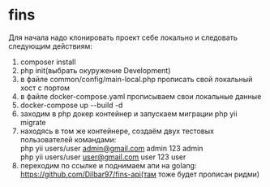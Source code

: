# fins
Для начала надо клонировать проект себе локально и следовать следующим действиям:

1) composer install
2) php init(выбрать окуружение Development)
3) в файле common/config/main-local.php прописать свой локальный хост с портом
4) в файле docker-compose.yaml прописываем свои локальные данные
5) docker-compose up --build -d
6) заходим в php докер контейнер и запускаем миграции php yii migrate
7) находясь в том же контейнере, создаём двух тестовых пользователей командами:          
    php yii users/user admin@gmail.com admin 123 admin          
    php yii users/user user@gmail.com user 123 user             
8) переходим по ссылке и поднимаем апи на golang: https://github.com/Dilbar97/fins-api(там тоже будет прописан ридми)


